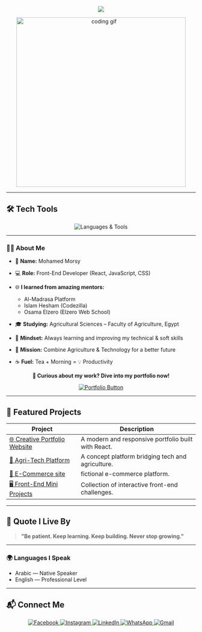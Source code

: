 <!-- ✨ Header Animated Title -->
<!-- ✨ Header Animated Title -->
<p align="center">
  <img src="https://readme-typing-svg.demolab.com?font=JetBrains+Mono&size=26&pause=1000&color=13BEA0&vCenter=true&width=500&lines=Hi+there!+%F0%9F%91%8B;I'm+Mohamed+Morsy.;Front-End+Developer+%F0%9F%92%BB;Agriculture+Student+%F0%9F%8C%B1;Lover+of+Code+%26+Creativity!" />
</p>


<!-- 👨‍💻 Hero GIF -->
<p align="center">
  <img src="https://media.giphy.com/media/ZVik7pBtu9dNS/giphy.gif" width="450" alt="coding gif">
</p>

---

<h2 align="left">🛠️ Tech Tools</h2>

<p align="center">
  <img src="https://skillicons.dev/icons?i=python,html,css,js,react,tailwind,bootstrap,git,github,vscode,figma" alt="Languages & Tools" />
</p>

---
### 👨‍💼 About Me

- 👋 **Name:** Mohamed Morsy
  
- 💻 **Role:** Front-End Developer (React, JavaScript, CSS)
   
- 🌐 **I learned from amazing mentors:**  
  - Al-Madrasa Platform  
  - Islam Hesham (Codezilla)  
  - Osama Elzero (Elzero Web School)
    
- 🎓 **Studying:** Agricultural Sciences – Faculty of Agriculture, Egypt
   
- 🧠 **Mindset:** Always learning and improving my technical & soft skills
  
- 🚀 **Mission:** Combine Agriculture & Technology for a better future
  
- ☕ **Fuel:** Tea + Morning = 💡 Productivity

<!-- 💼 Portfolio Section -->
<p align="center"><strong>🚀 Curious about my work? Dive into my portfolio now!</strong></p>

<p align="center">
  <a href="#" target="_blank">
    <img src="https://img.shields.io/badge/🌐%20Visit%20My%20Portfolio-13BEA0?style=for-the-badge&logo=react&logoColor=white&labelColor=0D1117" alt="Portfolio Button" />
  </a>
</p>

---

<!-- 🚀 Projects Section -->
## 🚀 Featured Projects

| Project | Description |
|--------|-------------|
| [🌐 Creative Portfolio Website](#) | A modern and responsive portfolio built with React. |
| [🌾 Agri-Tech Platform](#) | A concept platform bridging tech and agriculture. |
| [🛒 E-Commerce site](#) |  fictional e-commerce platform. |
| [🖥️ Front-End Mini Projects](#) | Collection of interactive front-end challenges. |


---

## 🧠 Quote I Live By

> **"Be patient. Keep learning. Keep building. Never stop growing."**

 ---

<!-- 🌍 Languages I Speak -->
### 🌍 Languages I Speak

- Arabic — Native Speaker  
- English — Professional Level

---

<!-- 📬 Let's Connect -->
<h2 align="left">📬 Connect Me </h2>

<p align="center">
  <a href="https://www.facebook.com/medo.morsy.12382" target="_blank">
    <img src="https://img.shields.io/badge/Facebook-1877F2?style=for-the-badge&logo=facebook&logoColor=white" alt="Facebook" />
  </a>
  <a href="https://www.instagram.com/m.mors7_?igsh=ZHc5anNzM2Rmbjg4" target="_blank">
    <img src="https://img.shields.io/badge/Instagram-E4405F?style=for-the-badge&logo=instagram&logoColor=white" alt="Instagram" />
  </a>
  <a href="https://www.linkedin.com/in/mohamed-ahmed-8b0a67330" target="_blank">
    <img src="https://img.shields.io/badge/LinkedIn-0A66C2?style=for-the-badge&logo=linkedin&logoColor=white" alt="LinkedIn" />
  </a>
  <a href="https://wa.me/201099794426" target="_blank">
    <img src="https://img.shields.io/badge/WhatsApp-25D366?style=for-the-badge&logo=whatsapp&logoColor=white" alt="WhatsApp" />
  </a>
  <a href="mailto:mohamed2004ahmedd@gmail.com" target="_blank">
    <img src="https://img.shields.io/badge/Gmail-D14836?style=for-the-badge&logo=gmail&logoColor=white" alt="Gmail" />
  </a>
</p>
